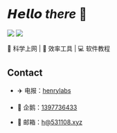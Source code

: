 # 𝙃𝙚𝙡𝙡𝙤 _there_ 👋 

[![](https://img.shields.io/badge/-@henryard-%23181717?style=flat-square&logo=github)](https://github.com/henryard)
[![](https://img.shields.io/badge/-@henrylabs-%231DA1F2?style=flat-square&logo=telegram&logoColor=ffffff)](https://t.me/henrylabs)

🚀 科学上网 | 🍎 效率工具 | :computer: 软件教程

## Contact

- ✈️ 电报：[henrylabs](https://t.me/henrylabs)

- 🐧 企鹅：[1397736433](https://qm.qq.com/q/EB9FBNhOjS)

- 📧 邮箱：[h@531108.xyz](mailto:h@531108.xyz)
